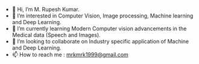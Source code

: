 - 👋 Hi, I’m M. Rupesh Kumar.
- 👀 I’m interested in Computer Vision, Image processing, Machine learning and Deep Learning.
- 🌱 I’m currently learning Modern Computer vision advancements in the Medical data (Speech and Images).
- 💞️ I’m looking to collaborate on Industry specific application of Machine and Deep Learning.
- 📫 How to reach me : mrkmrk1999@gmail.com

<!---
MRK4863/MRK4863 is a ✨ special ✨ repository because its `README.md` (this file) appears on your GitHub profile.
You can click the Preview link to take a look at your changes.
--->
